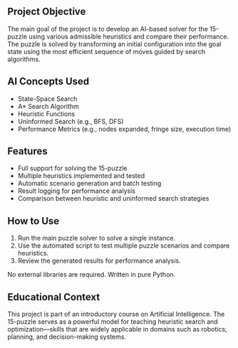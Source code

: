 
## Project Objective

The main goal of the project is to develop an AI-based solver for the 15-puzzle using various admissible heuristics and compare their performance. The puzzle is solved by transforming an initial configuration into the goal state using the most efficient sequence of moves guided by search algorithms.

## AI Concepts Used

- State-Space Search
- A* Search Algorithm
- Heuristic Functions
- Uninformed Search (e.g., BFS, DFS)
- Performance Metrics (e.g., nodes expanded, fringe size, execution time)

## Features

- Full support for solving the 15-puzzle
- Multiple heuristics implemented and tested
- Automatic scenario generation and batch testing
- Result logging for performance analysis
- Comparison between heuristic and uninformed search strategies

## How to Use

1. Run the main puzzle solver to solve a single instance.
2. Use the automated script to test multiple puzzle scenarios and compare heuristics.
3. Review the generated results for performance analysis.

No external libraries are required. Written in pure Python.

## Educational Context

This project is part of an introductory course on Artificial Intelligence. The 15-puzzle serves as a powerful model for teaching heuristic search and optimization—skills that are widely applicable in domains such as robotics, planning, and decision-making systems.
